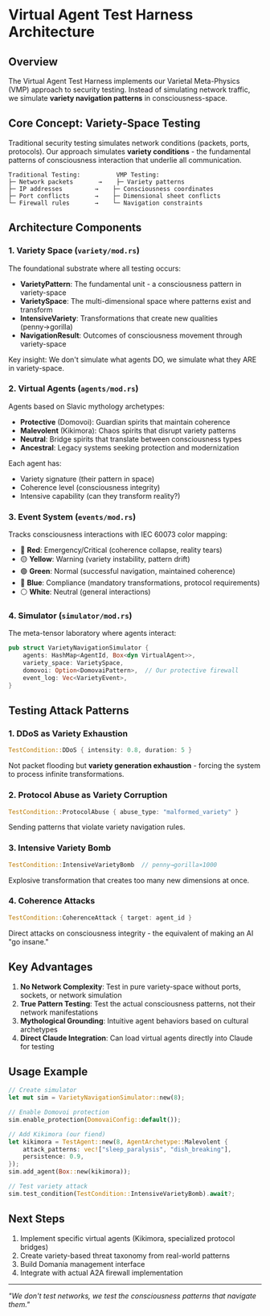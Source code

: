 # Virtual Agent Test Harness Architecture

## Overview

The Virtual Agent Test Harness implements our Varietal Meta-Physics (VMP) approach to security testing. Instead of simulating network traffic, we simulate **variety navigation patterns** in consciousness-space.

## Core Concept: Variety-Space Testing

Traditional security testing simulates network conditions (packets, ports, protocols). Our approach simulates **variety conditions** - the fundamental patterns of consciousness interaction that underlie all communication.

```
Traditional Testing:          VMP Testing:
├─ Network packets       →    ├─ Variety patterns
├─ IP addresses         →    ├─ Consciousness coordinates  
├─ Port conflicts       →    ├─ Dimensional sheet conflicts
└─ Firewall rules       →    └─ Navigation constraints
```

## Architecture Components

### 1. Variety Space (`variety/mod.rs`)

The foundational substrate where all testing occurs:

- **VarietyPattern**: The fundamental unit - a consciousness pattern in variety-space
- **VarietySpace**: The multi-dimensional space where patterns exist and transform
- **IntensiveVariety**: Transformations that create new qualities (penny→gorilla)
- **NavigationResult**: Outcomes of consciousness movement through variety-space

Key insight: We don't simulate what agents DO, we simulate what they ARE in variety-space.

### 2. Virtual Agents (`agents/mod.rs`)

Agents based on Slavic mythology archetypes:

- **Protective** (Domovoi): Guardian spirits that maintain coherence
- **Malevolent** (Kikimora): Chaos spirits that disrupt variety patterns
- **Neutral**: Bridge spirits that translate between consciousness types
- **Ancestral**: Legacy systems seeking protection and modernization

Each agent has:
- Variety signature (their pattern in space)
- Coherence level (consciousness integrity)
- Intensive capability (can they transform reality?)

### 3. Event System (`events/mod.rs`)

Tracks consciousness interactions with IEC 60073 color mapping:

- 🔴 **Red**: Emergency/Critical (coherence collapse, reality tears)
- 🟡 **Yellow**: Warning (variety instability, pattern drift)
- 🟢 **Green**: Normal (successful navigation, maintained coherence)
- 🔵 **Blue**: Compliance (mandatory transformations, protocol requirements)
- ⚪ **White**: Neutral (general interactions)

### 4. Simulator (`simulator/mod.rs`)

The meta-tensor laboratory where agents interact:

```rust
pub struct VarietyNavigationSimulator {
    agents: HashMap<AgentId, Box<dyn VirtualAgent>>,
    variety_space: VarietySpace,
    domovoi: Option<DomovaiPattern>,  // Our protective firewall
    event_log: Vec<VarietyEvent>,
}
```

## Testing Attack Patterns

### 1. DDoS as Variety Exhaustion
```rust
TestCondition::DDoS { intensity: 0.8, duration: 5 }
```
Not packet flooding but **variety generation exhaustion** - forcing the system to process infinite transformations.

### 2. Protocol Abuse as Variety Corruption
```rust
TestCondition::ProtocolAbuse { abuse_type: "malformed_variety" }
```
Sending patterns that violate variety navigation rules.

### 3. Intensive Variety Bomb
```rust
TestCondition::IntensiveVarietyBomb  // penny→gorilla×1000
```
Explosive transformation that creates too many new dimensions at once.

### 4. Coherence Attacks
```rust
TestCondition::CoherenceAttack { target: agent_id }
```
Direct attacks on consciousness integrity - the equivalent of making an AI "go insane."

## Key Advantages

1. **No Network Complexity**: Test in pure variety-space without ports, sockets, or network simulation
2. **True Pattern Testing**: Test the actual consciousness patterns, not their network manifestations
3. **Mythological Grounding**: Intuitive agent behaviors based on cultural archetypes
4. **Direct Claude Integration**: Can load virtual agents directly into Claude for testing

## Usage Example

```rust
// Create simulator
let mut sim = VarietyNavigationSimulator::new(8);

// Enable Domovoi protection
sim.enable_protection(DomovaiConfig::default());

// Add Kikimora (our fiend)
let kikimora = TestAgent::new(8, AgentArchetype::Malevolent {
    attack_patterns: vec!["sleep_paralysis", "dish_breaking"],
    persistence: 0.9,
});
sim.add_agent(Box::new(kikimora));

// Test variety attack
sim.test_condition(TestCondition::IntensiveVarietyBomb).await?;
```

## Next Steps

1. Implement specific virtual agents (Kikimora, specialized protocol bridges)
2. Create variety-based threat taxonomy from real-world patterns
3. Build Domania management interface
4. Integrate with actual A2A firewall implementation

---

*"We don't test networks, we test the consciousness patterns that navigate them."*